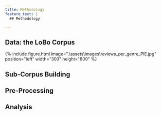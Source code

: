 ```yaml
---
title: Methodology
feature_text: |
  ## Methodology

---
```


## Data: the LoBo Corpus

{% include figure.html image=".\assets\images\reviews_per_genre_PIE.jpg" position="left" width="300" height="800" %} 

## Sub-Corpus Building

## Pre-Processing

## Analysis

